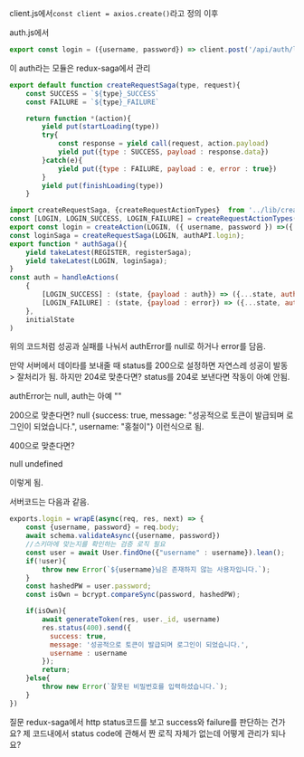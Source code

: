 client.js에서`const client = axios.create()`라고 정의 이후

auth.js에서
```js
export const login = ({username, password}) => client.post('/api/auth/login', {username, password});
```
이 auth라는 모듈은 redux-saga에서 관리
```js
export default function createRequestSaga(type, request){
    const SUCCESS = `${type}_SUCCESS`
    const FAILURE = `${type}_FAILURE`   

    return function *(action){
        yield put(startLoading(type))
        try{
            const response = yield call(request, action.payload)
            yield put({type : SUCCESS, payload : response.data})
        }catch(e){ 
            yield put({type : FAILURE, payload : e, error : true})
        }
        yield put(finishLoading(type))
    }

import createRequestSaga, {createRequestActionTypes}  from '../lib/createRequestSaga'
const [LOGIN, LOGIN_SUCCESS, LOGIN_FAILURE] = createRequestActionTypes('auth/LOGIN') 
export const login = createAction(LOGIN, ({ username, password }) =>({ username, password })) 
const loginSaga = createRequestSaga(LOGIN, authAPI.login);
export function * authSaga(){
    yield takeLatest(REGISTER, registerSaga);
    yield takeLatest(LOGIN, loginSaga);
}
const auth = handleActions(
    {
        [LOGIN_SUCCESS] : (state, {payload : auth}) => ({...state, authError : null, auth}), 
        [LOGIN_FAILURE] : (state, {payload : error}) => ({...state, authError : error})
    }, 
    initialState
) 
```
위의 코드처럼 성공과 실패를 나눠서 authError를 null로 하거나 error를 담음.

만약 서버에서 데이타를 보내줄 때 status를 200으로 설정하면 자연스레 성공이 발동 > 잘처리가 됨. 
하지만 204로 맞춘다면? 
status를 204로 보낸다면 작동이 아예 안됨. 

authError는 null, auth는 아예 "" 

200으로 맞춘다면? 
null {success: true, message: "성공적으로 토큰이 발급되며 로그인이 되었습니다.", username: "홍철이"}
이런식으로 됨. 

400으로 맞춘다면? 

null undefined

이렇게 됨. 

서버코드는 다음과 같음.
```js
exports.login = wrapE(async(req, res, next) => { 
    const {username, password} = req.body;  
    await schema.validateAsync({username, password}) 
    //스키마에 맞는지를 확인하는 검증 로직 필요 
    const user = await User.findOne({"username" : username}).lean(); 
    if(!user){
        throw new Error(`${username}님은 존재하지 않는 사용자입니다.`); 
    } 
    const hashedPW = user.password;
    const isOwn = bcrypt.compareSync(password, hashedPW); 

    if(isOwn){
        await generateToken(res, user._id, username)
        res.status(400).send({
          success: true,
          message: '성공적으로 토큰이 발급되며 로그인이 되었습니다.', 
          username : username
        });
        return;
    }else{
        throw new Error(`잘못된 비밀번호를 입력하셨습니다.`); 
    }
}) 
```
질문 redux-saga에서 http status코드를 보고 success와 failure를 판단하는 건가요? 
제 코드내에서 status code에 관해서 짠 로직 자체가 없는데 어떻게 관리가 되나요?